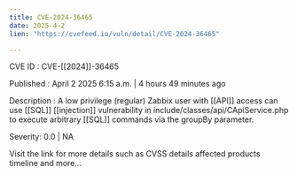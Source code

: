 ```yaml
---
title: CVE-2024-36465
date: 2025-4-2
lien: "https://cvefeed.io/vuln/detail/CVE-2024-36465"

---
```


CVE ID : CVE-[[2024]]-36465

Published :  April 2
2025
6:15 a.m. | 4 hours
49 minutes ago

Description : A low privilege (regular) Zabbix user with  [[API]] access can use  [[SQL]]  [[injection]] vulnerability in include/classes/api/CApiService.php to execute arbitrary  [[SQL]] commands via the groupBy parameter.

Severity: 0.0 | NA

Visit the link for more details
such as CVSS details
affected products
timeline
and more...
